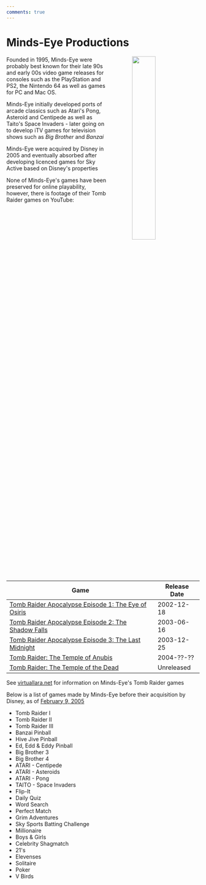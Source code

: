 ```yaml
---
comments: true
---
```


# Minds-Eye Productions

<a href="https://www.mobygames.com/company/1040/minds-eye-productions/"><img src="https://cdn.mobygames.com/logos/28703-minds-eye-productions.png" width="35%" style="float: right; padding-left: 64px"></a>

Founded in 1995, Minds-Eye were probably best known for their late 90s and early 00s video game releases for consoles such as the PlayStation and PS2, the Nintendo 64 as well as games for PC and Mac OS.

Minds-Eye initially developed ports of arcade classics such as Atari's Pong, Asteroid and Centipede as well as Taito's Space Invaders - later going on to develop iTV games for television shows such as *Big Brother* and *Banzai*

Minds-Eye were acquired by Disney in 2005 and eventually absorbed after developing licenced games for Sky Active based on Disney's properties

None of Minds-Eye's games have been preserved for online playability, however, there is footage of their Tomb Raider games on YouTube:

|Game|Release Date|
|----|------------|
|[Tomb Raider Apocalypse Episode 1: The Eye of Osiris](/games/mindseye/tomb-raider-1)|2002-12-18|
|[Tomb Raider Apocalypse Episode 2: The Shadow Falls](/games/mindseye/tomb-raider-2)|2003-06-16|
|[Tomb Raider Apocalypse Episode 3: The Last Midnight](/games/mindseye/tomb-raider-3)|2003-12-25|
|[Tomb Raider: The Temple of Anubis](/games/mindseye/tomb-raider-anubis)|2004-??-??|
|[Tomb Raider: The Temple of the Dead](/games/mindseye/tomb-raider-anubis)|Unreleased|

See [virtuallara.net](https://www.virtuallara.com/tomb-raider-tv-games.html) for information on Minds-Eye's Tomb Raider games

Below is a list of games made by Minds-Eye before their acquisition by Disney, as of [February 9, 2005](https://web.archive.org/web/20050209215640/http://www.minds-eye.net/)

- Tomb Raider I
- Tomb Raider II
- Tomb Raider III
- Banzai Pinball
- Hive Jive Pinball
- Ed, Edd & Eddy Pinball
- Big Brother 3
- Big Brother 4
- ATARI - Centipede
- ATARI - Asteroids
- ATARI - Pong
- TAITO - Space Invaders
- Flip-It
- Daily Quiz
- Word Search
- Perfect Match
- Grim Adventures
- Sky Sports Batting Challenge
- Millionaire
- Boys & Girls
- Celebrity Shagmatch
- 21's
- Elevenses
- Solitaire
- Poker
- V Birds